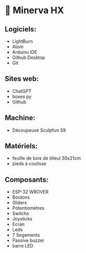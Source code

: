# 🔸 Minerva HX

## Logiciels:
  - LightBurn
  - Atom
  - Arduino IDE
  - Github Desktop
  - Git

## Sites web:
  - ChatGPT
  - boxes py
  - Github

## Machine:
  - Découpeuse Sculpfun S9

## Matériels:
  - feuille de bois de tilleul 30x21cm
  - pieds à coulisse

## Composants:
  - ESP-32 WROVER
  - Boutons
  - Sliders
  - Potentiomètres
  - Switchs
  - Joysticks
  - Ecran
  - Leds
  - 7 Segements
  - Passive buzzer
  - barre LED
